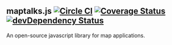 maptalks.js [![Circle CI](https://circleci.com/gh/MapTalks/maptalks.js.svg?style=shield)](https://circleci.com/gh/MapTalks/maptalks.js) [![Coverage Status](https://coveralls.io/repos/github/MapTalks/maptalks.js/badge.svg?branch=master)](https://coveralls.io/github/MapTalks/maptalks.js?branch=master) [![devDependency Status](https://david-dm.org/MapTalks/maptalks.js/dev-status.svg)](https://david-dm.org/MapTalks/maptalks.js#info=devDependencies)
------

An open-source javascript library for map applications.
